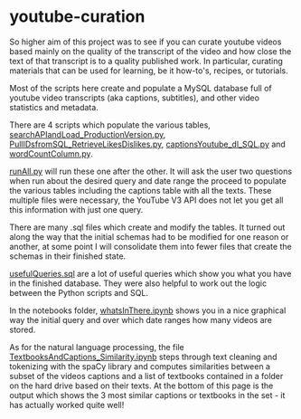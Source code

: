 # youtube-curation

So higher aim of this project was to see if you can curate youtube videos based mainly on the quality of the transcript of the video and how close the text of that transcript is to a quality published work. In particular, curating materials that can be used for learning, be it how-to's, recipes, or tutorials. 

Most of the scripts here create and populate a MySQL database full of youtube video transcripts (aka captions, subtitles), and other video statistics and metadata. 

There are 4 scripts which populate the various tables, [searchAPIandLoad_ProductionVersion.py](https://github.com/aktivkohle/youtube-curation/blob/master/searchAPIandLoad_ProductionVersion.py), [PullIDsfromSQL_RetrieveLikesDislikes.py](https://github.com/aktivkohle/youtube-curation/blob/master/PullIDsfromSQL_RetrieveLikesDislikes.py), [captionsYoutube_dl_SQL.py](https://github.com/aktivkohle/youtube-curation/blob/master/captionsYoutube_dl_SQL.py) and [wordCountColumn.py](https://github.com/aktivkohle/youtube-curation/blob/master/wordCountColumn.py).

[runAll.py](https://github.com/aktivkohle/youtube-curation/blob/master/runAll.py) will run these one after the other. It will ask the user two questions when run about the desired query and date range the proceed to populate the various tables including the captions table with all the texts. These multiple files were necessary, the YouTube V3 API does not let you get all this information with just one query. 

There are many .sql files which create and modify the tables. It turned out along the way that the initial schemas had to be modified for one reason or another, at some point I will consolidate them into fewer files that create the schemas in their finished state. 

[usefulQueries.sql](https://github.com/aktivkohle/youtube-curation/blob/master/usefulQueries.sql) are a lot of useful queries which show you what you have in the finished database. They were also helpful to work out the logic between the Python scripts and SQL. 

In the notebooks folder, [whatsInThere.ipynb](https://github.com/aktivkohle/youtube-curation/blob/master/notebooks/whatsInThere.ipynb) shows you in a nice graphical way the initial query and over which date ranges how many videos are stored. 

As for the natural language processing, the file [TextbooksAndCaptions_Similarity.ipynb](https://github.com/aktivkohle/youtube-curation/blob/master/notebooks/TextbooksAndCaptions_Similarity.ipynb) steps through text cleaning and tokenizing with the spaCy library and computes similarities between a subset of the videos captions and a list of textbooks contained in a folder on the hard drive based on their texts. At the bottom of this page is the output which shows the 3 most similar captions or textbooks in the set - it has actually worked quite well!

